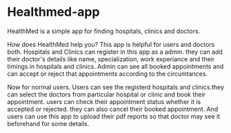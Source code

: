 # Healthmed-app
HealthMed is a simple app for finding hospitals, clinics and doctors.

How does HealthMed help you?
This app is helpful for users and doctors both. Hospitals and Clinics can register in this app as a admin. they can add their doctor's details like name, specialization, work experiance and their timings in hospitals and clinics.
Admin can see all booked appointments and can accept or reject that appointments according to the circumtances.

Now for normal users.
Users can see the registerd hospitals and clinics.they can select the doctors from particular hospital or clinic and book their appointment. users can check their appointment status whether it is accepted or rejected. they can also cancel their booked appointment.
And users can use this app to upload their pdf reports so that doctor may see it beforehand for some details.
